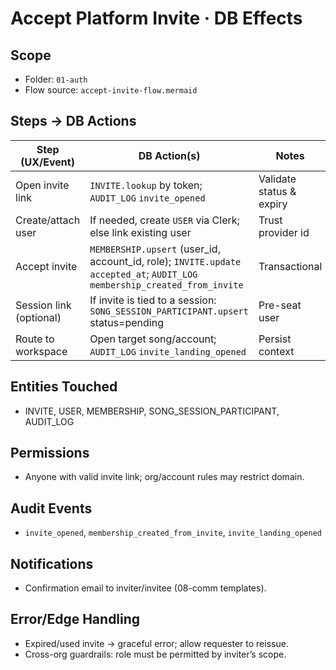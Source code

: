 # Accept Platform Invite · DB Effects

## Scope
- Folder: `01-auth`
- Flow source: `accept-invite-flow.mermaid`

## Steps → DB Actions

| Step (UX/Event) | DB Action(s) | Notes |
|---|---|---|
| Open invite link | `INVITE.lookup` by token; `AUDIT_LOG` `invite_opened` | Validate status & expiry |
| Create/attach user | If needed, create `USER` via Clerk; else link existing user | Trust provider id |
| Accept invite | `MEMBERSHIP.upsert` (user_id, account_id, role); `INVITE.update` `accepted_at`; `AUDIT_LOG` `membership_created_from_invite` | Transactional |
| Session link (optional) | If invite is tied to a session: `SONG_SESSION_PARTICIPANT.upsert` status=pending | Pre-seat user |
| Route to workspace | Open target song/account; `AUDIT_LOG` `invite_landing_opened` | Persist context |

## Entities Touched
- INVITE, USER, MEMBERSHIP, SONG_SESSION_PARTICIPANT, AUDIT_LOG

## Permissions
- Anyone with valid invite link; org/account rules may restrict domain.

## Audit Events
- `invite_opened`, `membership_created_from_invite`, `invite_landing_opened`

## Notifications
- Confirmation email to inviter/invitee (08-comm templates).

## Error/Edge Handling
- Expired/used invite → graceful error; allow requester to reissue.
- Cross-org guardrails: role must be permitted by inviter’s scope.

